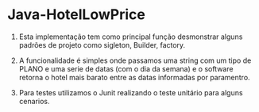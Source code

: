 # Java-HotelLowPrice

1. Esta implementação tem como principal função desmonstrar alguns padrões de projeto como sigleton, Builder, factory.

2. A funcionalidade é simples onde passamos uma string com um tipo de PLANO e uma serie de datas (com o dia da semana) e o software retorna o hotel mais barato entre as datas informadas por paramentro.

3. Para testes utilizamos o Junit realizando o teste unitário para alguns cenarios.
